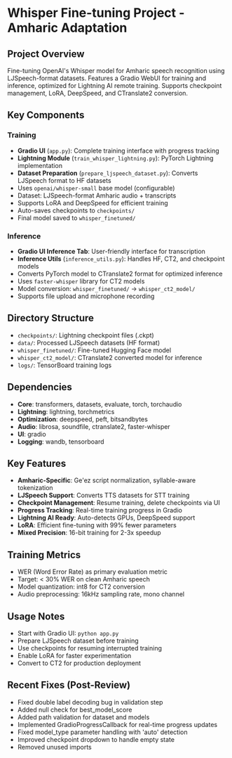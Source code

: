 # Whisper Fine-tuning Project - Amharic Adaptation

## Project Overview
Fine-tuning OpenAI's Whisper model for Amharic speech recognition using LJSpeech-format datasets. Features a Gradio WebUI for training and inference, optimized for Lightning AI remote training. Supports checkpoint management, LoRA, DeepSpeed, and CTranslate2 conversion.

## Key Components

### Training
- **Gradio UI** (`app.py`): Complete training interface with progress tracking
- **Lightning Module** (`train_whisper_lightning.py`): PyTorch Lightning implementation
- **Dataset Preparation** (`prepare_ljspeech_dataset.py`): Converts LJSpeech format to HF datasets
- Uses `openai/whisper-small` base model (configurable)
- Dataset: LJSpeech-format Amharic audio + transcripts
- Supports LoRA and DeepSpeed for efficient training
- Auto-saves checkpoints to `checkpoints/`
- Final model saved to `whisper_finetuned/`

### Inference
- **Gradio UI Inference Tab**: User-friendly interface for transcription
- **Inference Utils** (`inference_utils.py`): Handles HF, CT2, and checkpoint models
- Converts PyTorch model to CTranslate2 format for optimized inference
- Uses `faster-whisper` library for CT2 models
- Model conversion: `whisper_finetuned/` → `whisper_ct2_model/`
- Supports file upload and microphone recording

## Directory Structure
- `checkpoints/`: Lightning checkpoint files (.ckpt)
- `data/`: Processed LJSpeech datasets (HF format)
- `whisper_finetuned/`: Fine-tuned Hugging Face model
- `whisper_ct2_model/`: CTranslate2 converted model for inference
- `logs/`: TensorBoard training logs

## Dependencies
- **Core**: transformers, datasets, evaluate, torch, torchaudio
- **Lightning**: lightning, torchmetrics
- **Optimization**: deepspeed, peft, bitsandbytes
- **Audio**: librosa, soundfile, ctranslate2, faster-whisper
- **UI**: gradio
- **Logging**: wandb, tensorboard

## Key Features
- **Amharic-Specific**: Ge'ez script normalization, syllable-aware tokenization
- **LJSpeech Support**: Converts TTS datasets for STT training
- **Checkpoint Management**: Resume training, delete checkpoints via UI
- **Progress Tracking**: Real-time training progress in Gradio
- **Lightning AI Ready**: Auto-detects GPUs, DeepSpeed support
- **LoRA**: Efficient fine-tuning with 99% fewer parameters
- **Mixed Precision**: 16-bit training for 2-3x speedup

## Training Metrics
- WER (Word Error Rate) as primary evaluation metric
- Target: < 30% WER on clean Amharic speech
- Model quantization: int8 for CT2 conversion
- Audio preprocessing: 16kHz sampling rate, mono channel

## Usage Notes
- Start with Gradio UI: `python app.py`
- Prepare LJSpeech dataset before training
- Use checkpoints for resuming interrupted training
- Enable LoRA for faster experimentation
- Convert to CT2 for production deployment

## Recent Fixes (Post-Review)
- Fixed double label decoding bug in validation step
- Added null check for best_model_score
- Added path validation for dataset and models
- Implemented GradioProgressCallback for real-time progress updates
- Fixed model_type parameter handling with 'auto' detection
- Improved checkpoint dropdown to handle empty state
- Removed unused imports